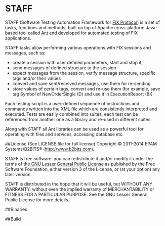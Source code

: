 # STAFF 
STAFF (Software Testing Automation Framework for [FIX Protocol](http://www.fixtradingcommunity.org/pg/structure/tech-specs/fix-protocol)) 
is a set of tasks, functions and methods, built on top of Apache cross-platform Java-based tool called 
[Ant](http://ant.apache.org/) and developed for automated testing of FIX applications.

STAFF tasks allow performing various operations with FIX sessions and messages, such as:
* create a session with user defined parameters, start and stop it;
* send messages of defined structure to the session
* expect messages from the session, verify message structure, specific tags and/or their values
* convert and save sent/received messages, use them for re-sending
* store values ​​of certain tags, convert and re-use them  (for example, save tag Symbol of NewOrderSingle (D) and use it in ExecutionReport (8))

Each testing script is a user-defined sequence of instructions and commands written into the XML file which are consistently interpreted and executed. Tests are easily combined into suites, each test can be referenced from another one as a library and re-used in different suites.

Along with STAFF all Ant libraries can be used as a powerful tool for operating with files and services, accessing database etc.

##License (See LICENSE file for full license)
Copyright © 2011-2014 EPAM Systems/B2BITS® (http://www.b2bits.com).

STAFF is free software: you can redistribute it and/or modify
it under the terms of the [GNU Lesser General Public License](http://www.gnu.org/licenses/lgpl.html) as published by
the Free Software Foundation, either version 3 of the License, or
(at your option) any later version.

STAFF is distributed in the hope that it will be useful,
but WITHOUT ANY WARRANTY; without even the implied warranty of
MERCHANTABILITY or FITNESS FOR A PARTICULAR PURPOSE. See the
GNU Lesser General Public License for more details.

##Binaries

##Build

